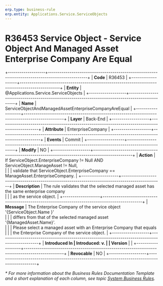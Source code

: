 ```yaml
---
erp.type: business-rule
erp.entity: Applications.Service.ServiceObjects
---
```


# R36453 Service Object - Service Object And Managed Asset Enterprise Company Are Equal
+-------------------+--------------------------------------------------------------------------------------------------+
| **Code**          | R36453                                                                                           |
+-------------------+--------------------------------------------------------------------------------------------------+
| **Entity**        | @Applications.Service.ServiceObjects                                                             |
+-------------------+--------------------------------------------------------------------------------------------------+
| **Name**          | ServiceObjectAndManagedAssetEnterpriseCompanyAreEqual                                            |
+-------------------+--------------------------------------------------------------------------------------------------+
| **Layer**         | Back-End                                                                                         |
+-------------------+--------------------------------------------------------------------------------------------------+
| **Attribute**     | EnterpriseCompany                                                                                |
+-------------------+--------------------------------------------------------------------------------------------------+
| **Events**        | Commit                                                                                           |
+-------------------+--------------------------------------------------------------------------------------------------+
| **Modify**        | NO                                                                                               |
+-------------------+--------------------------------------------------------------------------------------------------+
| **Action**        | If ServiceObject.EnterpriseCompany != Null AND ServiceObject.ManageAsset != Null, <br/>          |
|                   | validate that ServiceObject.EnterpriseCompany == ManageAsset.EnterpriseCompany.                  |
+-------------------+--------------------------------------------------------------------------------------------------+
| **Description**   | The rule validates that the selected managed asset has the same enterprise company <br/>         |
|                   | as the service object.                                                                           |
+-------------------+--------------------------------------------------------------------------------------------------+
| **Message**       | The Enterprise Company of  the service object '{ServiceObject.Name }' <br/>                      |
|                   | differs from that of the selected managed asset '{ManagedAsset.Name}'. <br/>                     |
|                   | Please select a managed asset with an Enterprise Company that equals <br/>                       |
|                   | the Enterprise Company of the service object.                                                    |
+-------------------+--------------------------------------------------------------------------------------------------+
| **Introduced In   | Introduced: v.                                                                                   |
| Version**         |                                                                                                  |
+-------------------+--------------------------------------------------------------------------------------------------+
| **Revocable**     | NO                                                                                               |
+-------------------+--------------------------------------------------------------------------------------------------+

*\* For more information about the Business Rules Documentation Template and a short explanation of each column, see
topic [System Business Rules](../templates/template-description-system-business-rules.md).*
